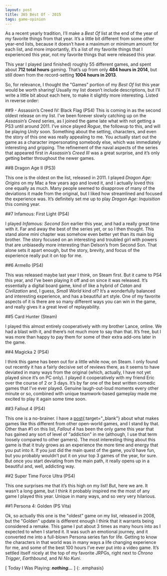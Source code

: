 ```yaml
---
layout: post
title: 365 Best Of - 2015
tags: game-opinion
---
```

As a recent yearly tradition, I’ll make a *Best Of* list at the end of the year of my favorite things from that year.  It’s a little bit different from some other year-end lists, because it doesn’t have a maximum or minimum amount for each list, and more importantly, it’s a list of my favorite things that I experienced this year, not my favorite things that were released this year.

This year I played (and finished) roughly 55 different games, and spent about **712 total hours** gaming.  That’s up from only **484 hours in 2014**, but still down from the record-setting **1004 hours in 2013**.

So, for relevance, I thought the "Games" portion of my *Best Of* list this year would be worth sharing!  Usually my list doesn’t include descriptions, but I’ll write a little bit about each here, to make it slightly more interesting.  Listed in reverse order:

##9 - Assassin’s Creed IV: Black Flag (PS4)
This is coming in as the second oldest release on my list.  I’ve been forever slowly catching up on the *Assassin’s Creed* series, as I joined the game late what with not getting a PS3 until around 2011.  I’ve since played *Rogue*, the followup to this, and will be playing *Unity* soon.  Something about the setting, characters, and even the story of this one was really appealing to me.  You actually start out the game as a character impersonating somebody else, which was immediately interesting and gripping.  The refinement of the naval aspects of the series that appeared first in *Assassin’s Creed III* was a great surprise, and it’s only getting better throughout the newer games.

##8 Dragon Age II (PS3)

This one is the oldest on the list, released in 2011. I played *Dragon Age: Origins* on my Mac a few years ago and loved it, and I actually loved this one equally as much.  Many people seemed to disapprove of many of the deviations it made from the original, but I liked how streamlined and focused the experience was.  It’s definitely set me up to play *Dragon Age: Inquisition* this coming year.

##7 Infamous: First Light (PS4)

I played *Infamous: Second Son* earlier this year, and had a really great time with it. Far and away the best of the series yet, or so I then thought.  This stand alone mini chapter was somehow even better yet than its main big brother.  The story focused on an interesting and troubled girl with powers that are unbiasedly more interesting than Delson’s from Second Son. That alone sets it apart enough, but the story, brevity, and focus of the experience really put it on top for me.

##6 Armello (PS4)

This was released maybe last year I think, on Steam first.  But it came to PS4 this year, and I’ve been playing it off and on since it was released.  It’s essentially a digital board game, kind of like a hybrid of *Catan* and *Civilization* and, I guess, *Small World* kind of?  It’s a wonderfully balanced and interesting experience, and has a beautiful art style.  One of my favorite aspects of it is there are so many different ways you can win in the game, and really gives it a great level of replayability.

##5 Card Hunter (Steam)

I played this almost entirely cooperatively with my brother Lance, online.  We had a blast with it, and there’s not much more to say than that.  It’s free, but I was more than happy to pay them for some of their extra add-ons later in the game.

##4 Magicka 2 (PS4)

I think this game has been out for a little while now, on Steam.  I only found out recently it has a fairly decisive set of reviews there, as it seems to have deviated in many ways from the original (which, actually, I have not yet played since it’s on PC only).  I played it cooperatively with my friend Eric over the course of 2 or 3 days.  It’s by far one of the best written comedic games that I’ve ever played.  Genuine laugh-out-loud moments every other minute or so, combined with unique teamwork-based gameplay made me excited to play it again some time soon.

##3 Fallout 4 (PS4)

This one is a no-brainer.  I have a [post](http://www.foster-douglas.com/games/337-open-world-games-vs-sandbox-games/){:target="_blank"} about what makes games like this different from other open-world games, and I stand by that.  Other than #1 on this list, *Fallout 4* has been the only game this year that has gained any sort of level of "addiction" in me (although, I use that term loosely compared to other gamers).  The most interesting thing about this game is that it truly grows as an experience the more time and energy that you put into it.  If you just did the main quest of the game, you’d have fun, but you probably wouldn’t put it on your top 3 games of the year, for sure.  But once you start deviating from the main path, it really opens up in a beautiful and, well, addicting way.

##2 Super Time Force Ultra (PS4)

This one surprises me that it’s this high on my list!  But, here we are.  It wasn’t a long game, but I think it probably inspired me the most of any game I played this year.  Unique in many ways, and so very very hilarious.

##1 Persona 4: Golden (PS Vita)

Ok, so actually this one is the "oldest" game on my list, released in 2008, but the "Golden" update is different enough I think that it warrants being considered a remake.  This game I put about 3 times as many hours into as I expected to when I started it.  It was such an emotional journey, and it converted me into a full-blown Persona series fan for life.  Getting to know the characters in that world was in many ways a life changing experience for me, and some of the best 100 hours I’ve ever put into a video game.  It’s settled itself nicely at the top of my favorite JRPGs, right next to *Chrono Trigger*, *Earthbound*, and *Ni No Kuni*.

[ Today I Was Playing: ***nothing...*** ]
{: .emphasis}